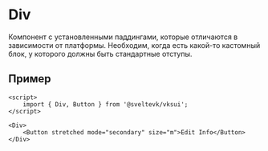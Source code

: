 # Div

Компонент с установленными паддингами, которые отличаются в зависимости от платформы. Необходим, когда есть какой-то кастомный блок, у которого должны быть стандартные отступы.

## Пример

```svelte scroll
<script>
	import { Div, Button } from '@sveltevk/vksui';
</script>

<Div>
	<Button stretched mode="secondary" size="m">Edit Info</Button>
</Div>
```
